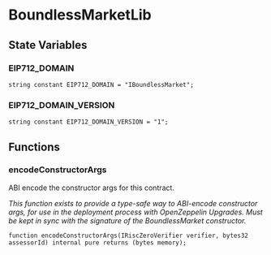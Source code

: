 # BoundlessMarketLib

## State Variables

### EIP712_DOMAIN

```solidity
string constant EIP712_DOMAIN = "IBoundlessMarket";
```

### EIP712_DOMAIN_VERSION

```solidity
string constant EIP712_DOMAIN_VERSION = "1";
```

## Functions

### encodeConstructorArgs

ABI encode the constructor args for this contract.

_This function exists to provide a type-safe way to ABI-encode constructor args, for
use in the deployment process with OpenZeppelin Upgrades. Must be kept in sync with the
signature of the BoundlessMarket constructor._

```solidity
function encodeConstructorArgs(IRiscZeroVerifier verifier, bytes32 assessorId) internal pure returns (bytes memory);
```
